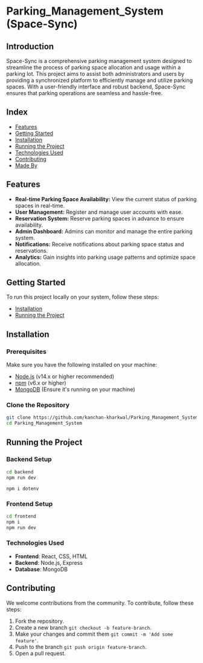 # Parking_Management_System (Space-Sync)

## Introduction

Space-Sync is a comprehensive parking management system designed to streamline the process of parking space allocation and usage within a parking lot. 
This project aims to assist both administrators and users by providing a synchronized platform to efficiently manage and utilize parking spaces. 
With a user-friendly interface and robust backend, Space-Sync ensures that parking operations are seamless and hassle-free.


## Index

- [Features](#features)
- [Getting Started](#getting-started)
- [Installation](#installation)
- [Running the Project](#running-the-project)
- [Technologies Used](#technologies-used)
- [Contributing](#contributing)
- [Made By](#made-by)

## Features

- **Real-time Parking Space Availability:** View the current status of parking spaces in real-time.
- **User Management:** Register and manage user accounts with ease.
- **Reservation System:** Reserve parking spaces in advance to ensure availability.
- **Admin Dashboard:** Admins can monitor and manage the entire parking system.
- **Notifications:** Receive notifications about parking space status and reservations.
- **Analytics:** Gain insights into parking usage patterns and optimize space allocation.


## Getting Started

To run this project locally on your system, follow these steps:
- [Installation](#installation)
- [Running the Project](#running-the-project)


## Installation

### Prerequisites

Make sure you have the following installed on your machine:

- [Node.js](https://nodejs.org/) (v14.x or higher recommended)
- [npm](https://www.npmjs.com/get-npm) (v6.x or higher)
- [MongoDB](https://www.mongodb.com/try/download/community) (Ensure it's running on your machine)


### Clone the Repository

```bash
git clone https://github.com/kanchan-kharkwal/Parking_Management_System.git
cd Parking_Management_System
```


## Running the Project

### Backend Setup

```bash
cd backend
npm run dev
```

```
npm i dotenv
```


### Frontend Setup


```bash
cd frontend
npm i
npm run dev
```

### Technologies Used

* **Frontend**: React, CSS, HTML
* **Backend**: Node.js, Express
* **Database**: MongoDB

## Contributing

We welcome contributions from the community. To contribute, follow these steps:

1. Fork the repository.
2. Create a new branch `git checkout -b feature-branch`.
3. Make your changes and commit them `git commit -m 'Add some feature'`.
4. Push to the branch `git push origin feature-branch`.
5. Open a pull request.


